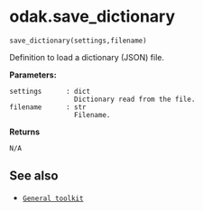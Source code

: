 # odak.save_dictionary

`save_dictionary(settings,filename)`

Definition to load a dictionary (JSON) file.
 
**Parameters:**
                       
    settings      : dict
                    Dictionary read from the file.
    filename      : str
                    Filename.

**Returns**

    N/A

## See also

* [`General toolkit`](../../toolkit.md)
